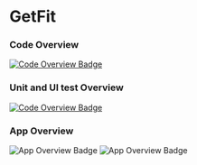 # GetFit

### Code Overview
 [![Code Overview Badge](https://github.com/ArsalanShakil/GetFit/blob/main/ezgif.com-gif-maker.gif)](#)

### Unit and UI test Overview
 [![Code Overview Badge](https://github.com/ArsalanShakil/GetFit/blob/main/ezgif.com-gif-maker%20(1).gif)](#)
 
 ### App Overview
![App Overview Badge](https://user-images.githubusercontent.com/40695548/117280029-df3cc400-ae6a-11eb-8301-3cc36a42bcca.gif)
![App Overview Badge](https://user-images.githubusercontent.com/40695548/117280319-275be680-ae6b-11eb-81a2-e18aebe2e958.gif)

